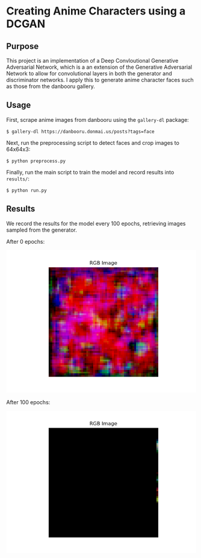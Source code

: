 # Creating Anime Characters using a DCGAN

## Purpose
This project is an implementation of a Deep Convloutional Generative Adversarial Network, which is a an extension of the Generative Adversarial Network to allow for convolutional layers in both the generator and discriminator networks. I apply this to generate anime character faces such as those from the danbooru gallery.

## Usage

First, scrape anime images from danbooru using the `gallery-dl` package:
```
$ gallery-dl https://danbooru.donmai.us/posts?tags=face
```

Next, run the preprocessing script to detect faces and crop images to 64x64x3:
```
$ python preprocess.py
```

Finally, run the main script to train the model and record results into `results/`:
```
$ python run.py
```

## Results
We record the results for the model every 100 epochs, retrieving images sampled from the generator.

After 0 epochs:

![](results/img/gen_0.png)

After 100 epochs:

![](results/img/gen_100.png)
 
